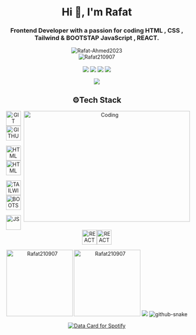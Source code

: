 <div align="center">
<h1>Hi 👋, I'm Rafat</h1>
<h3>Frontend Developer with a passion for coding HTML , CSS , Tailwind & BOOTSTAP JavaScript , REACT.</h3>
<img src="https://komarev.com/ghpvc/?username=Rafat210907&label=Profile%20views&color=0e75b6&style=flat" alt="Rafat-Ahmed2023" /><br>
<img src="https://github-profile-trophy.vercel.app/?username=Rafat210907&theme=gruvbox" alt="Rafat210907" /><br><br>
<a href="https://discord.com/users/974590170005389354" target="_blank"><img src="https://img.shields.io/badge/Discord-5865F2?style=for-the-badge&logo=discord&logoColor=white" target="_blank"></a>
<a href="https://www.facebook.com/profile.php?id=100054616691154&mibextid=ZbWKwL" target="_blank"><img src="https://img.shields.io/badge/Facebook-1877F2?style=for-the-badge&logo=facebook&logoColor=white" target="_blank"></a>
<a href="https://github.com/Rafat210907" target="_blank"><img src="https://img.shields.io/badge/GitHub-100000?style=for-the-badge&logo=github&logoColor=white" target="_blank"></a>
<a href="https://www.instagram.com/biskate_ykyk/"><img src="https://img.shields.io/badge/Instagram-E4405F?style=for-the-badge&logo=instagram&logoColor=white" target="_blank"></a>

  



<img src="https://user-images.githubusercontent.com/73097560/115834477-dbab4500-a447-11eb-908a-139a6edaec5c.gif"><h2>⚙Tech Stack</h3>


<img align="right" alt="Coding" height="300px" width="450px" src="https://i.pinimg.com/originals/e1/a7/81/e1a781c2cfc49e4f02cc72293e853b05.gif">

<img  src="https://cdn.jsdelivr.net/gh/devicons/devicon/icons/git/git-original.svg" alt="GIT" width="40" height="40"/>
<img  src="https://cdn.jsdelivr.net/gh/devicons/devicon@latest/icons/githubactions/githubactions-plain.svg" alt="GITHUBACTIONS" width="40" height="40"/>


<img src="https://cdn.jsdelivr.net/gh/devicons/devicon/icons/html5/html5-original.svg" alt="HTML" width="40" height="40"/><img src="https://cdn.jsdelivr.net/gh/devicons/devicon/icons/css3/css3-original.svg" alt="HTML" width="40" height="40"/>


<img  src="https://cdn.jsdelivr.net/gh/devicons/devicon@latest/icons/tailwindcss/tailwindcss-original.svg" alt="TAILWIND" width="40" height="40"/> <img  src="https://cdn.jsdelivr.net/gh/devicons/devicon@latest/icons/bootstrap/bootstrap-original-wordmark.svg" alt="BOOTSTRAP" width="40" height="40"/>


<img src="https://cdn.jsdelivr.net/gh/devicons/devicon/icons/javascript/javascript-original.svg" alt="JS" width="40" height="40"/> <img src="https://cdn.jsdelivr.net/gh/devicons/devicon@latest/icons/reactbootstrap/reactbootstrap-original.svg" alt="REACTBOOTSTRAP" width="40" height="40" /><img src="https://cdn.jsdelivr.net/gh/devicons/devicon/icons/react/react-original-wordmark.svg" alt="REACT" width="40" height="40"/>


<img height="180em" src="https://github-readme-stats.vercel.app/api?username=Rafat210907&show_icons=true&locale=en&theme=gruvbox&hide_border=true" alt="Rafat210907" />
<img  height="180em" src="https://github-readme-streak-stats.herokuapp.com/?user=Rafat210907&theme=gruvbox&hide_border=true" alt="Rafat210907" />
<img src="https://github-readme-activity-graph.vercel.app/graph?username=Rafat210907&theme=gruvbox"/>



<picture>
  <source media="(prefers-color-scheme: dark)" srcset="https://raw.githubusercontent.com/Rafat210907/Rafat210907/output/github-contribution-grid-snake-dark.svg" />
  <source media="(prefers-color-scheme: light)" srcset="https://raw.githubusercontent.com/Rafat210907/Rafat210907/output/github-contribution-grid-snake.svg" />
  <img alt="github-snake" src="https://raw.githubusercontent.com/Rafat-Ahmed2023/Rafat210907/output/github-contribution-grid-snake-dark.svg" />
</picture>

<a href="https://open.spotify.com/user/31ghhotkvnf764nyoydxr52pwlem?si=bcb2ab0904ee4bd4"><img src="https://data-card-for-spotify.herokuapp.com/api/card?user_id=31ghhotkvnf764nyoydxr52pwlem" alt="Data Card for Spotify"></a>
</div>

